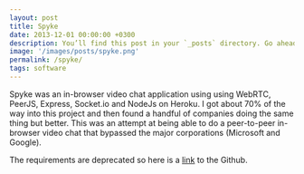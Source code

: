 ```yaml
---
layout: post
title: Spyke
date: 2013-12-01 00:00:00 +0300
description: You’ll find this post in your `_posts` directory. Go ahead and edit it and re-build the site to see your changes. # Add post description (optional)
image: '/images/posts/spyke.png'
permalink: /spyke/
tags: software
---
```


Spyke was an in-browser video chat application using using WebRTC, PeerJS, Express, Socket.io and NodeJs on Heroku. I got about 70% of the way into this project and then found a handful of companies doing the same thing but better. This was an attempt at being able to do a peer-to-peer in-browser video chat that bypassed the major corporations (Microsoft and Google).

The requirements are deprecated so here is a [link](https://github.com/allisonburtch/Spyke) to the Github.

